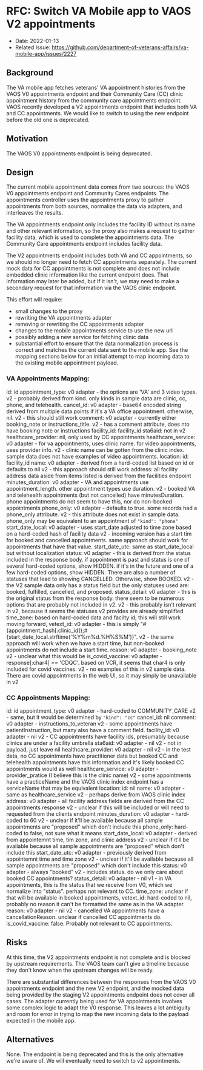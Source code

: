 # RFC: Switch VA Mobile app to VAOS V2 appointments

- Date: 2022-01-13
- Related Issue: https://github.com/department-of-veterans-affairs/va-mobile-app/issues/2227

## Background
The VA mobile app fetches veterans' VA appointment histories from the VAOS V0 appointments endpoint and their Community Care (CC) clinic appointment history from the community care appointments endpoint. VAOS recently developed a V2 appointments endpoint that includes both VA and CC appointments. We would like to switch to using the new endpoint before the old one is deprecated.

## Motivation
The VAOS V0 appointments endpoint is being deprecated.

## Design

The current mobile appointment data comes from two sources: the VAOS V0 appointments endpoint and Community Cares endpoints. The appointments controller uses the appointments proxy to gather appointments from both sources, normalize the data via adapters, and interleaves the results.

The VA appointments endpoint only includes the facility ID without its name and other relevant information, so the proxy also makes a request to gather facility data, which is used to complete the appointments data. The Community Care appointments endpoint includes facility data.

The V2 appointments endpoint includes both VA and CC appointments, so we should no longer need to fetch CC appointments separately. The current mock data for CC appointments is not complete and does not include embedded clinic information like the current endpoint does. That information may later be added, but if it isn't, we may need to make a secondary request for that information via the VAOS clinic endpoint.

This effort will require:
- small changes to the proxy
- rewriting the VA appointments adapter
- removing or rewriting the CC appointments adapter
- changes to the mobile appointments service to use the new url
- possibly adding a new service for fetching clinic data
- substantial effort to ensure that the data normalization process is correct and matches the current data sent to the mobile app. See the mapping sections below for an initial attempt to map incoming data to the existing mobile appointment payload.

### VA Appointments Mapping:

id: id
appointment_type:
  v0 adapter - the options are 'VA' and 3 video types.
  v2 - probably derived from kind. only kinds in sample data are clinic, cc, phone, and telehealth.
cancel_id:
  v0 adapter - base64 encoded string derived from multiple data points if it's a VA office appointment. otherwise, nil.
  v2 - this should still work
comment:
  v0 adapter - currently either booking_note or instructions_title.
  v2 - has a comment attribute, does nto have booking note or instructions
facility_id: facility_id
sta6aid: not in v2
healthcare_provider: nil, only used by CC appointments
healthcare_service:
  v0 adapter - for va appointments, uses clinic name. for video appointments, uses provider info.
  v2 - clinic name can be gotten from the clinic index. sample data does not have examples of video appointments.
location:
  id: facility_id
  name:
    v0 adapter - derived from a hard-coded list based on id or defaults to nil
    v2 - this approach should still work
  address: all facility address data aside from items listed is derived from the facilities endpoint
minutes_duration:
  v0 adapter - VA and appointments use appointment_length. other appointment types use duration.
  v2 - booked VA and telehealth appointments (but not cancelled) have minutesDuration. phone appointments do not seem to have this, nor do non-booked appointments
phone_only:
  v0 adapter - defaults to true. some records had a phone_only attribute.
  v2 - this attribute does not exist in sample data. phone_only may be equivalent to an appointment of `"kind": "phone"`
start_date_local:
  v0 adapter - uses start_date adjusted to time zone based on a hard-coded hash of facility data
  v2 - incoming version has a start tim for booked and cancelled appointments. same approach should work for appointments that have that value.
start_date_utc: same as start_date_local but without localization
status:
  v0 adapter - this is derived from the status included in the response body. if appointment is past and status is one of several hard-coded options, show HIDDEN. if it's in the future and one of a few hard-coded options, show HIDDEN. There are also a number of statuses that lead to showing CANCELLED. Otherwise, show BOOKED.
  v2 - the V2 sample data only has a status field but the only statuses used are: booked, fulfilled, cancelled, and proposed.
status_detail:
  v0 adapter - this is the original status from the response body. there seem to be numerous options that are probably not included in v2.
  v2 - this probably isn't relevant in v2, because it seems the statuses v2 provides are already simplified
time_zone: based on hard-coded data and facilty id; this will still work moving forward,
vetext_id:
  v0 adapter - this is simply "#{appointment_hash[:clinic_id]};#{start_date_local.strftime('%Y%m%d.%H%S%M')}".
  v2 - the same approach will work when we have a start time, but non-booked appointments do not include a start time.
reason:
  v0 adapter - booking_note
  v2 - unclear what this would be
is_covid_vaccine:
  v0 adapter - response[:char4] == 'CDQC'. based on VCR, it seems that char4 is only included for covid vaccines.
  v2 - no examples of this in v2 sample data. There are covid appointments in the web UI, so it may simply be unavailable in v2

### CC Appointments Mapping:

id: id
appointment_type:
  v0 adapter - hard-coded to COMMUNITY_CARE
  v2 - same, but it would be determined by `"kind": "cc"`
cancel_id: nil
comment:
  v0 adapter - instructions_to_veteran
  v2 - some appointments have patientInstruction, but many also have a comment field.
facility_id:
  v0 adapter - nil
  v2 - CC appointments have facility ids, presumably because clinics are under a facility umbrella
sta6aid:
  v0 adapter - nil
  v2 - not in payload, just leave nil
healthcare_provider:
  v0 adapter - nil
  v2 - in the test data, no CC appointments have practitioner data but booked CC and telehealth appointments have this information and it's likely booked CC appointments would as well
healthcare_service:
  v0 adapter - provider_pratice (I believe this is the clinic name)
  v2 - some appointments have a practiceName and the VAOS clinic index endpoint has a serviceName that may be equivalent
location:
  id: nil
  name:
    v0 adapter - same as healthcare_service
    v2 - perhaps derive from VAOS clinic index
  address:
    v0 adapter - all facility address fields are derived from the CC appointments response
    v2 - unclear if this will be included or will need to requested from the clients endpoint
minutes_duration:
  v0 adapter - hard-coded to 60
  v2 - unclear if it'll be available because all sample appointments are "proposed" which don't include this
phone_only: hard-coded to false, not sure what it means
start_date_local:
  v0 adapter - derived from appointemnt time, tim zone, and clinic address
  v2 - unclear if it'll be available because all sample appointments are "proposed" which don't include this
start_date_utc:
  v0 adapter - previously derived from appointemnt time and time zone
  v2 - unclear if it'll be available because all sample appointments are "proposed" which don't include this
status:
  v0 adapter - always "booked"
  v2 - includes status. do we only care about booked CC appointments?
status_detail:
  v0 adapter - nil
  v1 - in VA appointments, this is the status that we receive from V0, which we normalize into "status". perhaps not relevant to CC.
time_zone: unclear if that will be available in booked appointments,
vetext_id: hard-coded to nil, probably no reason it can't be formatted the same as in the VA adapter.
reason:
  v0 adapter - nil
  v2 - cancelled VA appointments have a cancellationReason. unclear if cancelled CC appointments do.
is_covid_vaccine: false. Probably not relevant to CC appointments.
## Risks
At this time, the V2 appointments endpoint is not complete and is blocked by upstream requirements. The VAOS team can't give a timeline because they don't know when the upstream changes will be ready.

There are substantial differences between the responses from the VAOS V0 appointments endpoint and the new V2 endpoint, and the mocked data being provided by the staging V2 appointments endpoint does not cover all cases. The adapter currently being used for VA appointments involves some complex logic to adapt the V0 response. This leaves a lot ambiguity and room for error in trying to map the new incoming data to the payload expected in the mobile app.

## Alternatives
None. The endpoint is being deprecated and this is the only alternative we're aware of. We will eventually need to switch to v2 appointments.
